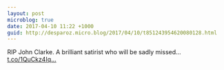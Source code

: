 ```yaml
---
layout: post
microblog: true
date: 2017-04-10 11:22 +1000
guid: http://desparoz.micro.blog/2017/04/10/t851243954620080128.html
---
```

RIP John Clarke. A brilliant satirist who will be sadly missed… [t.co/1QuCkz4Iq...](https://t.co/1QuCkz4IqS)
